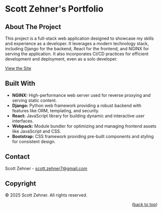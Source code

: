 <a name="readme-top"></a>

# Scott Zehner's Portfolio

## About The Project

This project is a full-stack web application designed to showcase my skills and experience as a developer. It leverages a modern technology stack, including Django for the backend, React for the frontend, and NGINX for serving the application. It also incorporates CI/CD practices for efficient development and deployment, even as a solo developer.

<a href="https://www.scottzehner.com/" target="_blank">View the Site</a>

## Built With

* **NGINX:** High-performance web server used for reverse proxying and serving static content.
* **Django:** Python web framework providing a robust backend with features like ORM, templating, and security.
* **React:** JavaScript library for building dynamic and interactive user interfaces.
* **Webpack:** Module bundler for optimizing and managing frontend assets like JavaScript and CSS.
* **Bootstrap:**  CSS framework providing pre-built components and styling for consistent design. 

## Contact

Scott Zehner - scott.zehner7@gmail.com

## Copyright

&copy; 2025 Scott Zehner. All rights reserved.

<p align="right">(<a href="#readme-top">back to top</a>)</p>
